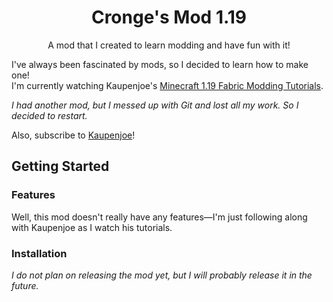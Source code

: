 <div align= "center">
  
<h1>Cronge's Mod 1.19</h1>

A mod that I created to learn modding and have fun with it!
  
</div>

I've always been fascinated by mods, so I decided to learn how to make one! <br/>
I'm currently watching Kaupenjoe's [Minecraft 1.19 Fabric Modding Tutorials](https://www.youtube.com/playlist?list=PLKGarocXCE1EeLZggaXPJaARxnAbUD8Y_).


*I had another mod, but I messed up with Git and lost all my work. So I decided to restart.*

Also, subscribe to [Kaupenjoe](https://www.youtube.com/c/TKaupenjoe)!

## Getting Started

### Features
Well, this mod doesn't really have any features—I'm just following along with Kaupenjoe as I watch his tutorials.

### Installation
*I do not plan on releasing the mod yet, but I will probably release it in the future.*




